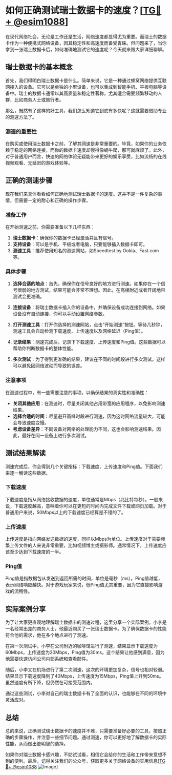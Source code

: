 # 如何正确测试瑞士数据卡的速度？[[TG💪+ @esim1088](https://t.me/s/esim1088)]

在现代网络社会，无论是工作还是生活，网络速度都显得尤为重要。而瑞士的数据卡作为一种便携式网络设备，因其稳定性和高速度而备受青睐。但问题来了，当你拿到一张瑞士数据卡后，如何准确地测试它的速度呢？今天就来跟大家详细聊聊。

## 瑞士数据卡的基本概念

首先，我们得明白瑞士数据卡是什么。简单来说，它是一种通过蜂窝网络提供互联网接入的设备。它可以是单独的小型设备，也可以集成到智能手机、平板电脑等设备中。瑞士的数据卡通常以其高质量和稳定性著称，尤其适合需要频繁移动的人群，比如商务人士或旅行者。

那么，既然有了这样的好工具，我们怎么知道它到底有多快呢？这就需要借助专业的测速方法了。

### 测速的重要性

在购买或使用瑞士数据卡之前，了解其网速是非常重要的。毕竟，如果你的业务依赖于稳定的网络连接，而你的数据卡速度却慢得像蜗牛爬，那可就麻烦了。此外，对于普通用户而言，快速的网络体验无疑能带来更好的娱乐享受，比如流畅的在线视频观看、无延迟的游戏体验等。

## 正确的测速步骤

现在我们来具体看看如何正确地测试瑞士数据卡的速度。这并不是一件复杂的事情，但需要一定的耐心和正确的操作步骤。

### 准备工作

在开始测速之前，你需要准备以下几样东西：

1. **瑞士数据卡**：确保你的数据卡已经激活并且有信号。
2. **支持设备**：可以是手机、平板或者电脑，只要能够插入数据卡即可。
3. **测速工具**：推荐使用知名的测速网站，如Speedtest by Ookla、Fast.com等。

### 具体步骤

1. **选择合适的地点**：首先，确保你在信号良好的地方进行测速。如果你在一个信号很弱的地方测试，结果可能会非常不理想。因此，在高楼附近或者开阔地带测试会更准确。

2. **连接设备**：将瑞士数据卡插入你的设备中，并确保设备成功连接到网络。如果设备没有自动连接，你可以手动设置网络参数。

3. **打开测速工具**：打开你选择的测速网站，点击“开始测速”按钮。等待几秒钟，测速工具会自动检测下载速度、上传速度以及网络延迟（Ping值）。

4. **记录结果**：测速完成后，记录下下载速度、上传速度和Ping值。这些数据可以帮助你判断数据卡的整体性能。

5. **多次测试**：为了得到更准确的结果，建议在不同的时间段进行多次测试。这样可以避免因网络波动而导致的误差。

### 注意事项

在测速过程中，有一些需要注意的事项，以确保结果的真实性和准确性：

- **关闭其他应用**：在测速时，尽量关闭其他占用带宽的应用程序，以免影响测速结果。
- **选择合适的时间**：尽量避开高峰时段进行测速，因为这时网络流量较大，可能会导致速度变慢。
- **考虑设备差异**：不同设备对网络的处理能力不同，这也会影响测速结果。因此，最好在同一设备上进行多次测试。

## 测试结果解读

测速完成后，你会得到几个关键指标：下载速度、上传速度和Ping值。下面我们来逐一解读这些数据。

### 下载速度

下载速度是指从网络接收数据的速度，单位通常是Mbps（兆比特每秒）。一般来说，下载速度越高，意味着你可以在更短的时间内完成文件下载或网页加载。对于普通用户来说，50Mbps以上的下载速度已经算是不错的了。

### 上传速度

上传速度是指向网络发送数据的速度，同样以Mbps为单位。上传速度对于需要频繁上传文件的人来说非常重要，比如视频博主或摄影师。通常情况下，上传速度应该至少达到下载速度的一半。

### Ping值

Ping值是指数据包从发送到返回所需的时间，单位是毫秒（ms）。Ping值越低，表示网络响应越快。对于游戏玩家来说，低Ping值尤其重要，因为它直接影响游戏的流畅性。

## 实际案例分享

为了让大家更直观地理解瑞士数据卡的测速过程，这里分享一个实际案例。小李是一名经常出差的商务人士，他最近购买了一张瑞士数据卡。为了确保数据卡的性能符合他的需求，他在多个地点进行了测速。

在第一次测试中，小李在公司附近的咖啡馆进行了测速，结果显示下载速度为60Mbps，上传速度为20Mbps，Ping值为30ms。这个结果让他感到满意，因为他需要快速访问公司内部系统和查看邮件。

随后，小李又在机场进行了第二次测速，这次的环境更加复杂，信号也相对较弱。结果显示下载速度降到了40Mbps，上传速度为15Mbps，Ping值上升到50ms。虽然速度有所下降，但仍然在可接受范围内。

通过这些测试，小李对自己的瑞士数据卡有了全面的认识，也能够在不同的环境中灵活应对。

## 总结

总的来说，正确测试瑞士数据卡的速度并不难，只需要准备好必要的工具，按照正确的步骤操作，并注意一些细节问题。通过测速，你可以更好地了解数据卡的实际性能，从而做出更明智的选择。

如果你对瑞士数据卡感兴趣，不妨试试看，相信它会给你的生活和工作带来意想不到的便利。最后，记得关注我们的公众号，获取更多关于网络设备的实用信息[[TG💪+ @esim1088](https://t.me/s/esim1088) ![Image](https://i.postimg.cc/4NQfJmqS/Snipaste-2025-05-13-00-14-12.png)]